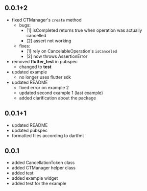 ## 0.0.1+2

* fixed CTManager's `create` method
    * bugs:
        * [1] isCompleted returns true when operation was actually cancelled
        * [2] assert not working
    * fixes:
        * [1] rely on CancelableOperation's `isCanceled`
        * [2] now throws AssertionError
* removed **flutter_test** in pubspec
    * changed to **test**
* updated example
    * no longer uses flutter sdk
* updated README
    * fixed error on example 2
    * updated second example 1 (last example)
    * added clarification about the package
## 0.0.1+1

* updated README
* updated pubspec
* formatted files according to dartfmt
## 0.0.1

* added CancellationToken class
* added CTManager helper class
* added test
* added example widget
* added test for the example
